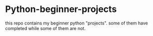 # Python-beginner-projects
this repo contains my beginner python "projects".
some of them have completed while some of them are not.
